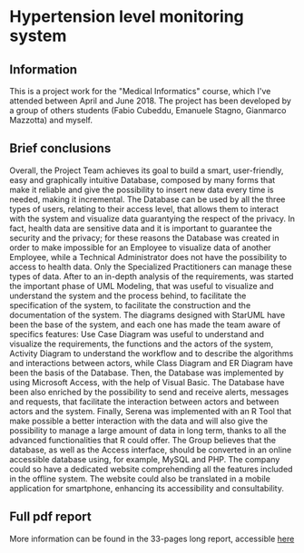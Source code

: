 # Hypertension level monitoring system

## Information
This is a project work for the "Medical Informatics" course, which I've attended between April and June 2018. The project has been developed by a group of others students (Fabio Cubeddu, Emanuele Stagno, Gianmarco Mazzotta) and myself.

## Brief conclusions
Overall, the Project Team achieves its goal to build a smart, user-friendly, easy and graphically intuitive Database, composed by many forms that make it reliable and give the possibility to insert new data every time is needed, making it incremental. The Database can be used by all the three types of users, relating to their access level, that allows them to
interact with the system and visualize data guarantying the respect of the privacy. In fact, health data are sensitive data and it is important to guarantee the security and the privacy; for these reasons the Database was created in order to make impossible for an Employee to visualize data of another Employee, while a Technical Administrator does not have the possibility to access to health data. Only the Specialized Practitioners can manage these types of data. After to an in-depth analysis of the requirements, was started the important phase of UML Modeling, that was useful to visualize and understand the system and the process behind, to facilitate the specification of the system, to facilitate the construction and the documentation of the system. The diagrams designed with StarUML have been the base of the system, and each one has made the team aware of specifics features: Use Case Diagram was useful to understand and visualize the requirements, the functions and the actors of the system, Activity Diagram to understand the workflow and to describe the algorithms and interactions between actors, while Class Diagram and ER Diagram have been the basis of the Database. Then, the Database was implemented by using Microsoft Access, with the help of Visual Basic. The Database have been also enriched by the possibility to send and receive alerts, messages and requests, that facilitate the interaction between actors and between  actors and the system. Finally, Serena was implemented with an R Tool that make possible a better interaction with the data and will also give the possibility to manage a large amount of data in long term, thanks to all the advanced functionalities that R could offer. The Group believes that the database, as well as the Access interface, should be converted in an online accessible database using, for example, MySQL and PHP. The company could so have a dedicated website comprehending all the features included in the offline system. The website could also be translated in a mobile application for smartphone, enhancing its accessibility and consultability.

## Full pdf report
More information can be found in the 33-pages long report, accessible [here](../Serena/report.pdf)
